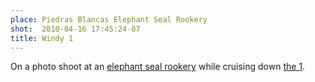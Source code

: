 ```yaml
---
place: Piedras Blancas Elephant Seal Rookery
shot:  2010-04-16 17:45:24-07
title: Windy 1
---
```


On a photo shoot at an [elephant seal rookery](http://www.elephantseal.org) while cruising down [the 1](https://en.wikipedia.org/wiki/California_State_Route_1).

